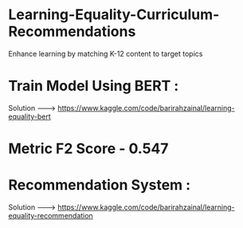 # Learning-Equality-Curriculum-Recommendations
Enhance learning by matching K-12 content to target topics

# Train Model Using BERT :

Solution ---> https://www.kaggle.com/code/barirahzainal/learning-equality-bert

# Metric F2 Score - 0.547


# Recommendation System :

Solution ---> https://www.kaggle.com/code/barirahzainal/learning-equality-recommendation
